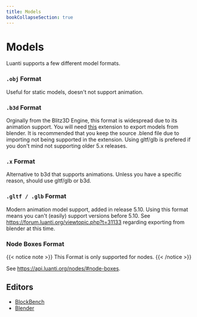 ```yaml
---
title: Models
bookCollapseSection: true
---
```


# Models

Luanti supports a few different model formats.

### `.obj` Format

Useful for static models, doesn't not support animation.

### `.b3d` Format

Orginally from the Blitz3D Engine, this format is widespread due to its animation support. You will need [this](https://github.com/GreenXenith/io_scene_b3d) extension to export models from blender. It is recommended that you keep the source .blend file due to importing not being supported in the extension. Using gltf/glb is prefered if you don't mind not supporting older 5.x releases.

### `.x` Format

Alternative to b3d that supports animations. Unless you have a specific reason, should use gltf/glb or b3d.

### `.gltf / .glb` Format

Modern animation model support, added in release 5.10. Using this format means you can't (easily) support versions before 5.10. See https://forum.luanti.org/viewtopic.php?t=31133 regarding exporting from blender at this time.

### Node Boxes Format

{{< notice note >}}
This Format is only supported for nodes.
{{< /notice >}}

See https://api.luanti.org/nodes/#node-boxes.

## Editors

* [BlockBench](/models/blockbench)
* [Blender](/models/using-blender)
